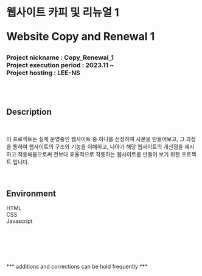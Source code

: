<h1>
웹사이트 카피 및 리뉴얼 1
<p>Website Copy and Renewal 1</p>
</h1>
<h3>
Project nickname : Copy_Renewal_1
<br>
Project execution period : 2023.11 ~
<br>
Project hosting : LEE-NS
</h3>
<br><br>
<h2>Description</h2>
<br>
<p>
이 프로젝트는 실제 운영중인 웹사이트 중 하나를 선정하여 사본을 만들어보고, 그 과정을 통하여 웹사이트의 구조와 기능을 이해하고, 나아가 해당 웹사이트의 개선점을 제시하고 적용해봄으로써 전보다 효율적으로 작동하는 웹사이트를 만들어 보기 위한 프로젝트 입니다.  
</p>
<br>
<h2>Environment</h2>
<div>HTML</div>
<div>CSS</div>
<div>Javascript</div>
<br><br><br><br><br><br>
*** additions and corrections can be hold frequently ***
